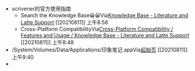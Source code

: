- scrivener的官方使用指南
    - Search the Knowledge Base😀😀Via[Knowledge Base - Literature and Latte Support](https://scrivener.tenderapp.com/help/kb) [[20210811]] 上午8:56
    - Cross-Platform CompatibilityVia[Cross-Platform Compatibility / Features and Usage / Knowledge Base - Literature and Latte Support](https://scrivener.tenderapp.com/help/kb/features-and-usage/cross-platform-compatibility) [[20210811]] 上午8:48
- /System/Volumes/Data/Applications/印象笔记.appVia[起始页](favorites://) [[20210811]] 上午9:40
- 
